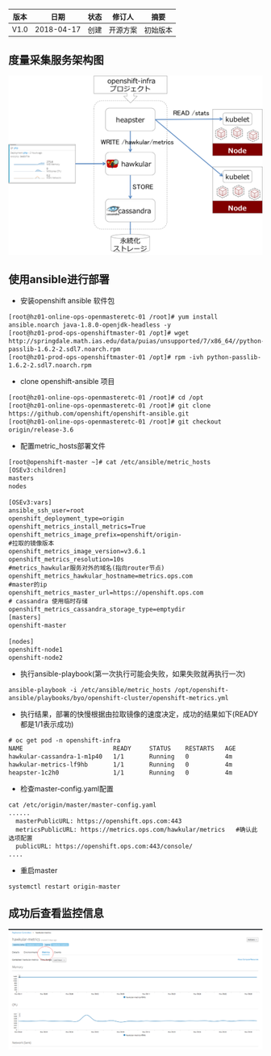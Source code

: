 | 版本   |   日期   |   状态  | 修订人    |    摘要   |
| ------ | ----- | ----- | ------- | ------ |
| V1.0  | 2018-04-17  | 创建  |  开源方案   |    初始版本  |


## 度量采集服务架构图

![metric_arch.png](metric_arch.png)


## 使用ansible进行部署

- 安装openshift ansible 软件包
```
[root@hz01-online-ops-openmasteretc-01 /root]# yum install ansible.noarch java-1.8.0-openjdk-headless -y
[root@hz01-prod-ops-openshiftmaster-01 /opt]# wget http://springdale.math.ias.edu/data/puias/unsupported/7/x86_64//python-passlib-1.6.2-2.sdl7.noarch.rpm
[root@hz01-prod-ops-openshiftmaster-01 /opt]# rpm -ivh python-passlib-1.6.2-2.sdl7.noarch.rpm
```

- clone openshift-ansible 项目

```
[root@hz01-online-ops-openmasteretc-01 /root]# cd /opt
[root@hz01-online-ops-openmasteretc-01 /root]# git clone https://github.com/openshift/openshift-ansible.git
[root@hz01-online-ops-openmasteretc-01 /root]# git checkout origin/release-3.6
```

- 配置metric_hosts部署文件

```
[root@openshift-master ~]# cat /etc/ansible/metric_hosts
[OSEv3:children]
masters
nodes

[OSEv3:vars]
ansible_ssh_user=root
openshift_deployment_type=origin
openshift_metrics_install_metrics=True
openshift_metrics_image_prefix=openshift/origin-
#拉取的镜像版本
openshift_metrics_image_version=v3.6.1
openshift_metrics_resolution=10s
#metrics_hawkular服务对外的域名(指向router节点)
openshift_metrics_hawkular_hostname=metrics.ops.com
#master的ip
openshift_metrics_master_url=https://openshift.ops.com
# cassandra 使用临时存储
openshift_metrics_cassandra_storage_type=emptydir
[masters]
openshift-master

[nodes]
openshift-node1
openshift-node2
```

- 执行ansible-playbook(第一次执行可能会失败，如果失败就再执行一次)

```
ansible-playbook -i /etc/ansible/metric_hosts /opt/openshift-ansible/playbooks/byo/openshift-cluster/openshift-metrics.yml
```

- 执行结果，部署的快慢根据由拉取镜像的速度决定，成功的结果如下(READY都是1/1表示成功)
```
# oc get pod -n openshift-infra
NAME                         READY     STATUS    RESTARTS   AGE
hawkular-cassandra-1-m1p40   1/1       Running   0          4m
hawkular-metrics-lf9hb       1/1       Running   0          4m
heapster-1c2h0               1/1       Running   0          4m
```

- 检查master-config.yaml配置
```
cat /etc/origin/master/master-config.yaml
......
  masterPublicURL: https://openshift.ops.com:443
  metricsPublicURL: https://metrics.ops.com/hawkular/metrics   #确认此选项配置
  publicURL: https://openshift.ops.com:443/console/
....
```

- 重启master
```
systemctl restart origin-master
```

## 成功后查看监控信息

![demo1.jpg](demo1.jpg)

